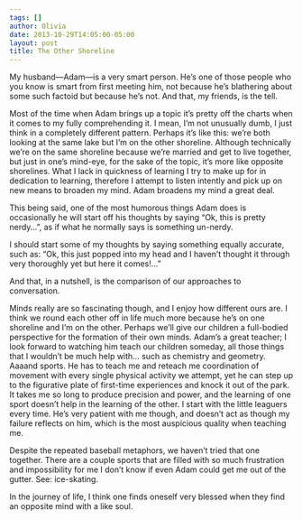 ```yaml
---
tags: []
author: Olivia
date: 2013-10-29T14:05:00-05:00
layout: post
title: The Other Shoreline
---
```


My husband—Adam—is a very smart person. He’s one of those people who you know is smart from first meeting him, not because he’s blathering about some such factoid but because he’s not. And that, my friends, is the tell.

Most of the time when Adam brings up a topic it’s pretty off the charts when it comes to my fully comprehending it. I mean, I’m not unusually dumb, I just think in a completely different pattern. Perhaps it’s like this: we’re both looking at the same lake but I’m on the other shoreline. Although technically we’re on the same shoreline because we’re married and get to live together, but just in one’s mind-eye, for the sake of the topic, it’s more like opposite shorelines. What I lack in quickness of learning I try to make up for in dedication to learning, therefore I attempt to listen intently and pick up on new means to broaden my mind. Adam broadens my mind a great deal.

This being said, one of the most humorous things Adam does is occasionally he will start off his thoughts by saying “Ok, this is pretty nerdy…”, as if what he normally says is something un-nerdy.

I should start some of my thoughts by saying something equally accurate, such as: “Ok, this just popped into my head and I haven’t thought it through very thoroughly yet but here it comes!…”

And that, in a nutshell, is the comparison of our approaches to conversation.

Minds really are so fascinating though, and I enjoy how different ours are. I think we round each other off in life much more because he’s on one shoreline and I’m on the other. Perhaps we’ll give our children a full-bodied perspective for the formation of their own minds. Adam’s a great teacher; I look forward to watching him teach our children someday, all those things that I wouldn’t be much help with… such as chemistry and geometry. Aaaand sports. He has to teach me and reteach me coordination of movement with every single physical activity we attempt, yet he can step up to the figurative plate of first-time experiences and knock it out of the park. It takes me so long to produce precision and power, and the learning of one sport doesn’t help in the learning of the other. I start with the little leaguers every time. He’s very patient with me though, and doesn’t act as though my failure reflects on him, which is the most auspicious quality when teaching me.

Despite the repeated baseball metaphors, we haven’t tried that one together. There are a couple sports that are filled with so much frustration and impossibility for me I don’t know if even Adam could get me out of the gutter. See: ice-skating.

In the journey of life, I think one finds oneself very blessed when they find an opposite mind with a like soul.
